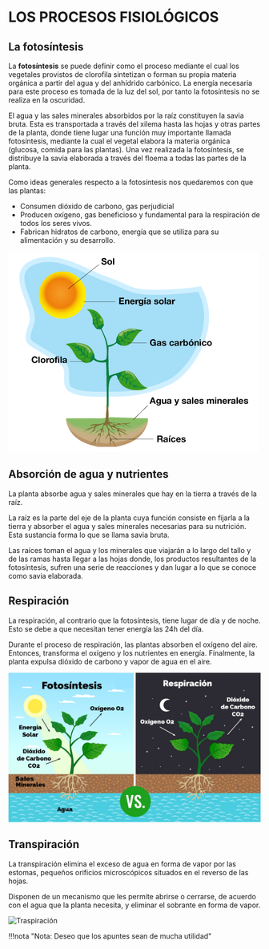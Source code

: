 # LOS PROCESOS FISIOLÓGICOS

## La fotosíntesis

La **fotosíntesis** se puede definir como el proceso mediante el cual los vegetales provistos de clorofila sintetizan o forman su propia materia orgánica a partir del agua y del anhídrido carbónico. La energía necesaria para este proceso es tomada de la luz del sol, por tanto la fotosíntesis no se realiza en la oscuridad.

El agua y las sales minerales absorbidos por la raíz constituyen la savia bruta. Esta es transportada a través del xilema hasta las hojas y otras partes de la planta, donde tiene lugar una función muy importante llamada fotosíntesis, mediante la cual el vegetal elabora la materia orgánica (glucosa, comida para las plantas). Una vez realizada la fotosíntesis, se distribuye la savia elaborada a través del floema a todas las partes de la planta.

Como ideas generales respecto a la fotosíntesis nos quedaremos con que las plantas:

+ Consumen dióxido de carbono, gas perjudicial
+ Producen oxígeno, gas beneficioso y fundamental para la respiración de todos los seres vivos.
+ Fabrican hidratos de carbono, energía que se utiliza para su alimentación y su desarrollo.

![Fotosíntesis](imagen/fotosintesis.png)

## Absorción de agua y nutrientes

La planta absorbe agua y sales minerales que hay en la tierra a través de la raíz.

La raíz es la parte del eje de la planta cuya función consiste en fijarla a la tierra y absorber el agua y sales minerales necesarias para su nutrición. Esta sustancia forma lo que se llama savia bruta.

Las raíces toman el agua y los minerales que viajarán a lo largo del tallo y de las ramas hasta llegar a las hojas donde, los productos resultantes de la fotosíntesis, sufren una serie de reacciones y dan lugar a lo que se conoce como savia elaborada.

## Respiración

La respiración, al contrario que la fotosíntesis, tiene lugar de día y de noche. Esto se debe a que necesitan tener energía las 24h del día. 

Durante el proceso de respiración, las plantas absorben el oxígeno del aire. Entonces, transforma el oxígeno y los nutrientes en energía. 
Finalmente, la planta expulsa dióxido de carbono y vapor de agua en el aire. 

![Respiración](imagen/respiracion.png)

## Transpiración

La transpiración elimina el exceso de agua en forma de vapor por las estomas, pequeños orificios microscópicos situados en el reverso de las hojas.

Disponen de un mecanismo que les permite abrirse o cerrarse, de acuerdo con el agua que la planta necesita, y eliminar el sobrante en forma de vapor.

![Traspiración](imagen/transpiración.png)

!!!nota "Nota: Deseo que los apuntes sean de mucha utilidad"